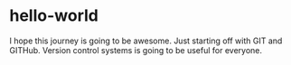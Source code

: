 # hello-world

I hope this journey is going to be awesome. Just starting off with GIT and GITHub. Version control systems is going to be useful for everyone.
